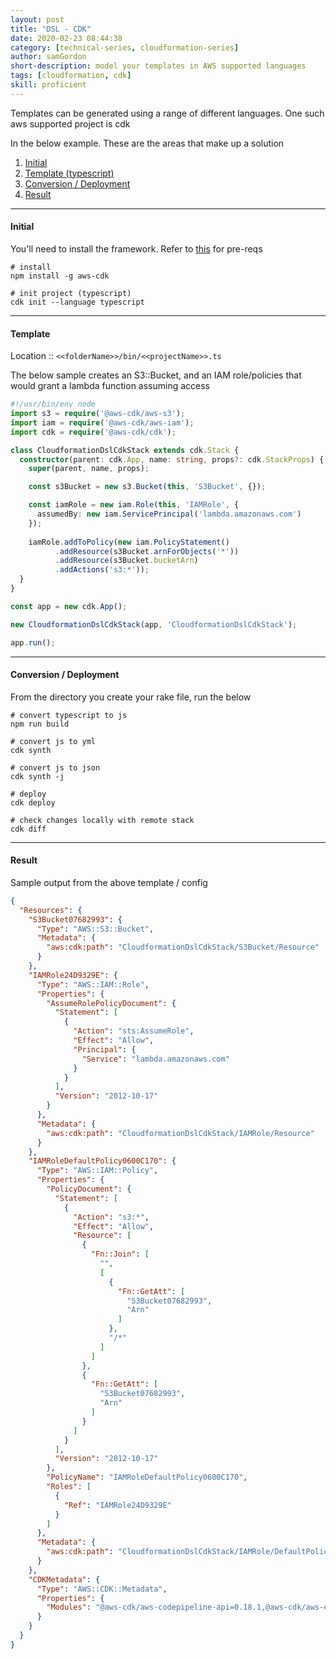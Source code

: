 ```yaml
---
layout: post
title: "DSL - CDK"
date: 2020-02-23 08:44:38
category: [technical-series, cloudformation-series]
author: samGordon
short-description: model your templates in AWS supported languages
tags: [cloudformation, cdk]
skill: proficient
---
```


Templates can be generated using a range of different languages. One such aws supported project is cdk

In the below example. These are the areas that make up a solution

1. [Initial](#initial)
2. [Template (typescript)](#template)
3. [Conversion / Deployment](#conversion-deployment)
4. [Result](#result)

---

<a name = "initial"></a>
#### Initial

You'll need to install the framework. Refer to <a href = "https://docs.aws.amazon.com/cdk/latest/guide/getting_started.html">this</a> for pre-reqs

```
# install
npm install -g aws-cdk

# init project (typescript)
cdk init --language typescript
```

---

<a name = "template"></a>
#### Template

Location :: `<<folderName>>/bin/<<projectName>>.ts`

The below sample creates an S3::Bucket, and an IAM role/policies that would grant a lambda function assuming access

```typescript
#!/usr/bin/env node
import s3 = require('@aws-cdk/aws-s3');
import iam = require('@aws-cdk/aws-iam');
import cdk = require('@aws-cdk/cdk');

class CloudformationDslCdkStack extends cdk.Stack {
  constructor(parent: cdk.App, name: string, props?: cdk.StackProps) {
    super(parent, name, props);

    const s3Bucket = new s3.Bucket(this, 'S3Bucket', {});

    const iamRole = new iam.Role(this, 'IAMRole', {
      assumedBy: new iam.ServicePrincipal('lambda.amazonaws.com')
    });
    
    iamRole.addToPolicy(new iam.PolicyStatement()
          .addResource(s3Bucket.arnForObjects('*'))
          .addResource(s3Bucket.bucketArn)
          .addActions('s3:*'));
  }
}

const app = new cdk.App();

new CloudformationDslCdkStack(app, 'CloudformationDslCdkStack');

app.run();
```

---

<a name = "conversion-deployment"></a>
#### Conversion / Deployment

From the directory you create your rake file, run the below

```
# convert typescript to js
npm run build

# convert js to yml
cdk synth

# convert js to json
cdk synth -j

# deploy
cdk deploy

# check changes locally with remote stack
cdk diff
```

---

<a name = "result"></a>
#### Result

Sample output from the above template / config

```json
{
  "Resources": {
    "S3Bucket07682993": {
      "Type": "AWS::S3::Bucket",
      "Metadata": {
        "aws:cdk:path": "CloudformationDslCdkStack/S3Bucket/Resource"
      }
    },
    "IAMRole24D9329E": {
      "Type": "AWS::IAM::Role",
      "Properties": {
        "AssumeRolePolicyDocument": {
          "Statement": [
            {
              "Action": "sts:AssumeRole",
              "Effect": "Allow",
              "Principal": {
                "Service": "lambda.amazonaws.com"
              }
            }
          ],
          "Version": "2012-10-17"
        }
      },
      "Metadata": {
        "aws:cdk:path": "CloudformationDslCdkStack/IAMRole/Resource"
      }
    },
    "IAMRoleDefaultPolicy0600C170": {
      "Type": "AWS::IAM::Policy",
      "Properties": {
        "PolicyDocument": {
          "Statement": [
            {
              "Action": "s3:*",
              "Effect": "Allow",
              "Resource": [
                {
                  "Fn::Join": [
                    "",
                    [
                      {
                        "Fn::GetAtt": [
                          "S3Bucket07682993",
                          "Arn"
                        ]
                      },
                      "/*"
                    ]
                  ]
                },
                {
                  "Fn::GetAtt": [
                    "S3Bucket07682993",
                    "Arn"
                  ]
                }
              ]
            }
          ],
          "Version": "2012-10-17"
        },
        "PolicyName": "IAMRoleDefaultPolicy0600C170",
        "Roles": [
          {
            "Ref": "IAMRole24D9329E"
          }
        ]
      },
      "Metadata": {
        "aws:cdk:path": "CloudformationDslCdkStack/IAMRole/DefaultPolicy/Resource"
      }
    },
    "CDKMetadata": {
      "Type": "AWS::CDK::Metadata",
      "Properties": {
        "Modules": "@aws-cdk/aws-codepipeline-api=0.18.1,@aws-cdk/aws-events=0.18.1,@aws-cdk/aws-iam=0.18.1,@aws-cdk/aws-kms=0.18.1,@aws-cdk/aws-s3=0.18.1,@aws-cdk/aws-s3-notifications=0.18.1,@aws-cdk/cdk=0.18.1,@aws-cdk/cx-api=0.18.1,cloudformation-dsl-cdk=0.1.0"
      }
    }
  }
}
```
